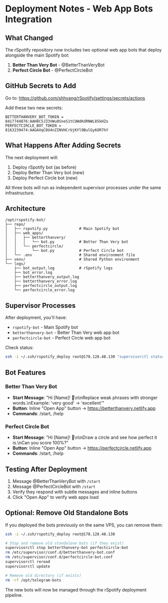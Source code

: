 # Deployment Notes - Web App Bots Integration

## What Changed

The rSpotify repository now includes two optional web app bots that deploy alongside the main Spotify bot:

1. **Better Than Very Bot** - @BetterThanVeryBot
2. **Perfect Circle Bot** - @PerfectCircleBot

## GitHub Secrets to Add

Go to: https://github.com/shhvang/rSpotify/settings/secrets/actions

Add these two new secrets:

```
BETTERTHANVERY_BOT_TOKEN = 8417744876:AAH8C5J33VWu8SneS1tCUWdKdRNWL85kHZo
PERFECTCIRCLE_BOT_TOKEN = 8163239474:AAGAXqC8U4nZINVHCrUjKYl9BulGy6OR7hY
```

## What Happens After Adding Secrets

The next deployment will:
1. Deploy rSpotify bot (as before)
2. Deploy Better Than Very bot (new)
3. Deploy Perfect Circle bot (new)

All three bots will run as independent supervisor processes under the same infrastructure.

## Architecture

```
/opt/rspotify-bot/
├── repo/
│   ├── rspotify.py              # Main Spotify bot
│   ├── web_apps/
│   │   ├── betterthanvery/
│   │   │   └── bot.py           # Better Than Very bot
│   │   └── perfectcircle/
│   │       └── bot.py           # Perfect Circle bot
│   └── .env                     # Shared environment file
├── venv/                        # Shared Python environment
└── logs/
    ├── bot_output.log           # rSpotify logs
    ├── bot_error.log
    ├── betterthanvery_output.log
    ├── betterthanvery_error.log
    ├── perfectcircle_output.log
    └── perfectcircle_error.log
```

## Supervisor Processes

After deployment, you'll have:
- `rspotify-bot` - Main Spotify bot
- `betterthanvery-bot` - Better Than Very web app bot
- `perfectcircle-bot` - Perfect Circle web app bot

Check status:
```bash
ssh -i ~/.ssh/rspotify_deploy root@178.128.48.130 "supervisorctl status"
```

## Bot Features

### Better Than Very Bot
- **Start Message**: "Hi [Name]! 👋\n\nReplace weak phrases with stronger words.\nExample: 'very good' → 'excellent'"
- **Button**: Inline "Open App" button → https://betterthanvery.netlify.app
- **Commands**: /start, /help

### Perfect Circle Bot
- **Start Message**: "Hi [Name]! 👋\n\nDraw a circle and see how perfect it is.\nCan you score 100%?"
- **Button**: Inline "Open App" button → https://perfectcircle.netlify.app
- **Commands**: /start, /help

## Testing After Deployment

1. Message @BetterThanVeryBot with `/start`
2. Message @PerfectCircleBot with `/start`
3. Verify they respond with subtle messages and inline buttons
4. Click "Open App" to verify web apps load

## Optional: Remove Old Standalone Bots

If you deployed the bots previously on the same VPS, you can remove them:

```bash
ssh -i ~/.ssh/rspotify_deploy root@178.128.48.130

# Stop and remove old standalone bots (if they exist)
supervisorctl stop betterthanvery-bot perfectcircle-bot
rm /etc/supervisor/conf.d/betterthanvery-bot.conf
rm /etc/supervisor/conf.d/perfectcircle-bot.conf
supervisorctl reread
supervisorctl update

# Remove old directory (if exists)
rm -rf /opt/telegram-bots
```

The new bots will now be managed through the rSpotify deployment pipeline.
